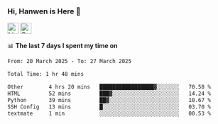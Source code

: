 ### Hi, Hanwen is Here 👋
<p>
	<a href="https://www.linkedin.com/in/liu-hanwen/"><img src="https://img.shields.io/badge/@hanwen-0A66C2?style=flat&logo=LinkedIn&logoColor=white" alt="Linkedin"  height="25px"/></a> 
	<a href="https://scholar.google.com/citations?user=HDF0su0AAAAJ"><img src="https://img.shields.io/badge/scholar-4385FE.svg?&style=plastic&logo=google-scholar&logoColor=white" alt="Google Scholar" height="25px"> </a>
</p>

📊 **The last 7 days I spent my time on** 
<!--START_SECTION:waka-->

```txt
From: 20 March 2025 - To: 27 March 2025

Total Time: 1 hr 48 mins

Other        4 hrs 20 mins   █████████████████▓░░░░░░░   70.58 %
HTML         52 mins         ███▓░░░░░░░░░░░░░░░░░░░░░   14.24 %
Python       39 mins         ██▓░░░░░░░░░░░░░░░░░░░░░░   10.67 %
SSH Config   13 mins         █░░░░░░░░░░░░░░░░░░░░░░░░   03.70 %
textmate     1 min           ░░░░░░░░░░░░░░░░░░░░░░░░░   00.53 %
```

<!--END_SECTION:waka-->


<!--
**david990917/david990917** is a ✨ _special_ ✨ repository because its `README.md` (this file) appears on your GitHub profile.

Here are some ideas to get you started:

- 🔭 I’m currently working on ...
- 🌱 I’m currently learning ...
- 👯 I’m looking to collaborate on ...
- 🤔 I’m looking for help with ...
- 💬 Ask me about ...
- 📫 How to reach me: ...
- 😄 Pronouns: ...
- ⚡ Fun fact: ...
-->
